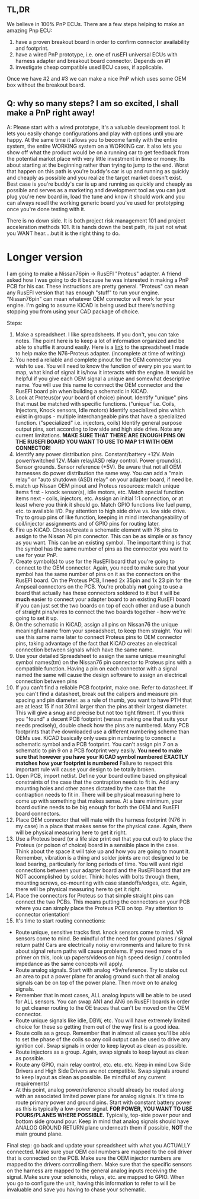 ## TL,DR

We believe in 100% PnP ECUs. There are a few steps helping to make an amazing Pnp ECU:

1. have a proven breakout board in order to confirm connector availability and footprint.
1. have a wired PnP prototype, i.e. one of rusEFI universal ECUs with harness adapter and breakout board connector. Depends on #1
1. investigate cheap compatible used ECU cases, if applicable.

Once we have #2 and #3 we can make a nice PnP which uses some OEM box without the breakout board.

## Q: why so many steps? I am so excited, I shall make a PnP right away!

A: Please start with a wired prototype, it's a valuable development tool.  It lets you easily change configurations and play with options until you are happy.  At the same time it allows you to become family with the entire system, the entire WORKING system on a WORKING car. It also lets you show off what the product would be on a running car to get feedback from the potential market place with very little investment in time or money.  Its about starting at the beginning rather than trying to jump to the end.  Worst that happen on this path is you're buddy's car is up and running as quickly and cheaply as possible and you realize the target market doesn't exist.  Best case is you're buddy's car is up and running as quickly and cheaply as possible and serves as a marketing and development tool as you can just plug you're new board in, load the tune and know it should work and you can always resell the working generic board you've used for prototyping once you're done testing with it.  

There is no down side.  It is both project risk management 101 and project acceleration methods 101.  It is hands down the best path, its just not what you WANT hear....but it is the right thing to do.

# Longer version

I am going to make a Nissan76pin -> RusEFI "Proteus" adapter.  A friend asked how I was going to do it because he was interested in making a PnP PCB for his car.  These instructions are pretty general.  "Proteus" can mean any RusEFI version that has enough "stuff" to run your engine.  "Nissan76pin" can mean whatever OEM connector will work for your engine.  I'm going to assume KiCAD is being used but there's nothing stopping you from using your CAD package of choice.  

Steps:

1. Make a spreadsheet.  I like spreadsheets.  If you don't, you can take notes.  The point here is to keep a lot of information organized and be able to shuffle it around easily.  Here is a [link](https://docs.google.com/spreadsheets/d/1xH6szt3SJB7AzoseS9kyFPDHr-XMuRVpYXs7gHTQ70o/edit?usp=sharing) to the spreadsheet I made to help make the N76-Proteus adapter. (incomplete at time of writing)
1. You need a reliable and complete pinout for the OEM connector you wish to use.  You will need to know the function of every pin you want to map, what kind of signal it is/how it interacts with the engine.  It would be helpful if you give each OEM signal a unique and somewhat descriptive name.  You will use this name to connect the OEM connector and the RusEFI board pin when building a schematic in KiCAD.
1. Look at Proteus(or your board of choice) pinout. Identify "unique" pins that must be matched with specific functions.  ("unique" i.e. Coils, Injectors, Knock sensors, Idle motors)  Identify specialized pins which exist in groups - multiple interchangeable pins that have a specialized function. ("specialized" i.e. injectors, coils) Identify general purpose output pins, sort according to low side and high side drive.  Note any current limitations.  **MAKE SURE THAT THERE ARE ENOUGH PINS ON THE RUSEFI BOARD YOU WANT TO USE TO MAP 1:1 WITH OEM CONNECTOR!**
1. Identify any power distribution pins.  Constant/battery +12V.  Main power/switched 12V.  Main relay/ASD relay control.  Power ground(s).  Sensor grounds.  Sensor reference (+5V).  Be aware that not all OEM harnesses do power distribution the same way.  You can add a "main relay" or "auto shutdown (ASD) relay" on your adapter board, if need be.
1. match up Nissan OEM pinout and Proteus resources: match unique items first - knock sensor(s), idle motors, etc.  Match special function items next - coils, injectors, etc. Assign an initial 1:1 connection, or at least where you think it should go. Match GPIO functions like fuel pump, etc. to available I/O.  Pay attention to high side drive vs. low side drive.  Try to group pins of like function, keeping in mind interchangeability of coil/injector assignments and of GPIO pins for routing later.  
1. Fire up KiCAD.  Choose/create a schematic element with 76 pins to assign to the Nissan 76 pin connector.  This can be as simple or as fancy as you want.  This can be an existing symbol.  The important thing is that the symbol has the same number of pins as the connector you want to use for your PnP.
1. Create symbol(s) to use for the RusEFI board that you're going to connect to the OEM connector.  Again, you need to make sure that your symbol has the same number of pins on it as the connectors on the RusEFI board.  On the Proteus PCB, I need 2x 35pin and 1x 23 pin for the Ampseal connectors on the PCB.  You're probably ****not**** going to use a board that actually has these connectors soldered to it but it will be ****much**** easier to connect your adapter board to an existing RusEFI board if you can just set the two boards on top of each other and use a bunch of straight pins/wires to connect the two boards together - how we're going to set it up.
1. On the schematic in KiCAD, assign all pins on Nissan76 the unique meaningful name from your spreadsheet, to keep them straight.  You will use this same name later to connect Proteus pins to OEM connector pins, taking advantage of the fact that KiCAD creates an electrical connection between signals which have the same name.
1. Use your detailed Spreadsheet to assign the same unique meaningful symbol names(tm) on the Nissan76 pin connector to Proteus pins with a compatible function.  Having a pin on each connector with a signal named the same will cause the design software to assign an electrical connection between pins
1. If you can't find a reliable PCB footprint, make one.  Refer to datasheet.  If you can't find a datasheet, break out the calipers and measure pin spacing and pin diameter.  as a rule of thumb, you want to have PTH that are at least 15 if not 30mil larger than the pins at their largest diameter.  This will give a snug and precise but not too tight fitment.  If you think you "found" a decent PCB footprint (versus making one that suits your needs precisely), double check how the pins are numbered.  Many PCB footprints that I've downloaded use a different numbering scheme than OEMs use.  KiCAD basically only uses pin numbering to connect a schematic symbol and a PCB footprint.  You can't assign pin 7 on a schematic to pin 9 on a PCB footprint very easily.  ****You need to make sure that however you have your KiCAD symbol numbered EXACTLY matches how your footprint is numbered****  Failure to respect this important rule will cause your design to be totally broken.
1. Open PCB, import netlist.  Define your board outline based on physical constraints of the case that the contraption needs to fit in.  Add any mounting holes and other zones dictated by the case that the contraption needs to fit in.  There will be physical measuring here to come up with something that makes sense.  At a bare minimum, your board outline needs to be big enough for both the OEM and RusEFI board connectors.
1. Place OEM connector that will mate with the harness footprint (N76 in my case) in a place that makes sense for the physical case.  Again, there will be physical measuring here to get it right.
1. Use a Proteus board (or a life size print out that you cut out) to place the Proteus (or poison of choice) board in a sensible place in the case.  Think about the space it will take up and how you are going to mount it.  Remember, vibration is a thing and solder joints are not designed to be load bearing, particularly for long periods of time.  You will want rigid connections between your adapter board and the RusEFI board that are NOT accomplished by solder.  Think: holes with bolts through them, mounting screws, co-mounting with case standoffs/edges, etc.  Again, there will be physical measuring here to get it right.
1. Place the connectors for Proteus so that simple straight pins can connect the two PCBs.  This means putting the connectors on your PCB where you can simply place the Proteus PCB on top.  Pay attention to connector orientation!
1. It's time to start routing connections:

* Route unique, sensitive tracks first.  knock sensors come to mind.  VR sensors come to mind.  Be mindful of the need for ground planes / signal return path!  Cars are electrically noisy environments and failure to think about signal return paths will cause problems.  If you need more of a primer on this, look up papers/videos on high speed design / controlled impedance as the same concepts will apply.
* Route analog signals.  Start with analog +5v/reference.  Try to stake out an area to put a power plane for analog ground such that all analog signals can be on top of the power plane.  Then move on to analog signals.  
* Remember that in most cases, ALL analog inputs will be able to be used for ALL sensors. You can swap AN1 and AN6 on RusEFI boards in order to get cleaner routing to the OE traces that can't be moved on the OEM connector.
* Route unique signals like idle, DBW, etc.  You will have extremely limited choice for these so getting them out of the way first is a good idea.
* Route coils as a group.  Remember that in almost all cases you'll be able to set the phase of the coils so any coil output can be used to drive any ignition coil.  Swap signals in order to keep layout as clean as possible.
* Route injectors as a group.  Again, swap signals to keep layout as clean as possible.
* Route any GPIO, main relay control, etc. etc. etc.  Keep in mind Low Side Drivers and High Side Drivers are not compatible.  Swap signals around to keep layout as clean as possible.  Be mindful of any current requirements!
* At this point, analog power/reference should already be routed along with an associated limited power plane for analog signals. It's time to route primary power and ground pins.  Start with constant battery power as this is typically a low-power signal.  ****FOR POWER, YOU WANT TO USE POURS/PLANES WHERE POSSIBLE.****  Typically, top-side power pour and bottom side ground pour.  Keep in mind that analog signals should have ANALOG GROUND RETURN plane underneath them if possible, ****NOT**** the main ground plane.  

Final step: go back and update your spreadsheet with what you ACTUALLY connected.  Make sure your OEM coil numbers are mapped to the coil driver that is connected on the PCB.  Make sure the OEM injector numbers are mapped to the drivers controlling them.  Make sure that the specific sensors on the harness are mapped to the general analog inputs receiving the signal.  Make sure your solenoids, relays, etc. are mapped to GPIO. When you go to configure the unit, having this information to refer to will be invaluable and save you having to chase your schematic.
